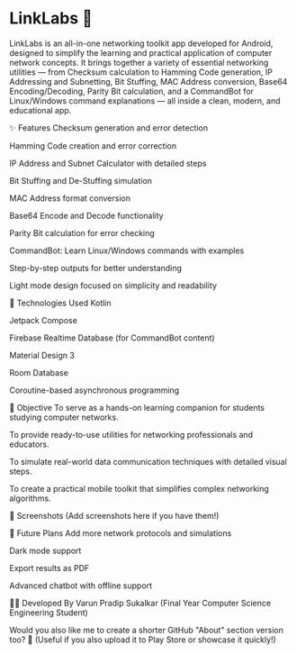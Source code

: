 # LinkLabs 🔗
LinkLabs is an all-in-one networking toolkit app developed for Android, designed to simplify the learning and practical application of computer network concepts. It brings together a variety of essential networking utilities — from Checksum calculation to Hamming Code generation, IP Addressing and Subnetting, Bit Stuffing, MAC Address conversion, Base64 Encoding/Decoding, Parity Bit calculation, and a CommandBot for Linux/Windows command explanations — all inside a clean, modern, and educational app.

✨ Features
Checksum generation and error detection

Hamming Code creation and error correction

IP Address and Subnet Calculator with detailed steps

Bit Stuffing and De-Stuffing simulation

MAC Address format conversion

Base64 Encode and Decode functionality

Parity Bit calculation for error checking

CommandBot: Learn Linux/Windows commands with examples

Step-by-step outputs for better understanding

Light mode design focused on simplicity and readability

📱 Technologies Used
Kotlin

Jetpack Compose

Firebase Realtime Database (for CommandBot content)

Material Design 3

Room Database

Coroutine-based asynchronous programming

🎯 Objective
To serve as a hands-on learning companion for students studying computer networks.

To provide ready-to-use utilities for networking professionals and educators.

To simulate real-world data communication techniques with detailed visual steps.

To create a practical mobile toolkit that simplifies complex networking algorithms.

📸 Screenshots
(Add screenshots here if you have them!)

🚀 Future Plans
Add more network protocols and simulations

Dark mode support

Export results as PDF

Advanced chatbot with offline support

👨‍💻 Developed By
Varun Pradip Sukalkar
(Final Year Computer Science Engineering Student)

Would you also like me to create a shorter GitHub "About" section version too? 🌟
(Useful if you also upload it to Play Store or showcase it quickly!)
